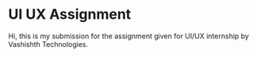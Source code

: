 # UI UX Assignment
Hi, this is my submission for the assignment given for UI/UX internship by Vashishth Technologies.
